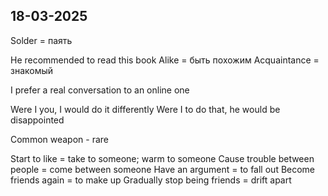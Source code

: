 ## 18-03-2025

Solder = паять

He recommended to read this book
Alike = быть похожим
Acquaintance = знакомый 

I prefer a real conversation to an online one

Were I you, I would do it differently 
Were I to do that, he would be disappointed 

Common weapon - rare 

Start to like = take to someone; warm to someone
Cause trouble between people = come between someone
Have an argument = to fall out
Become friends again = to make up
Gradually stop being friends = drift apart
